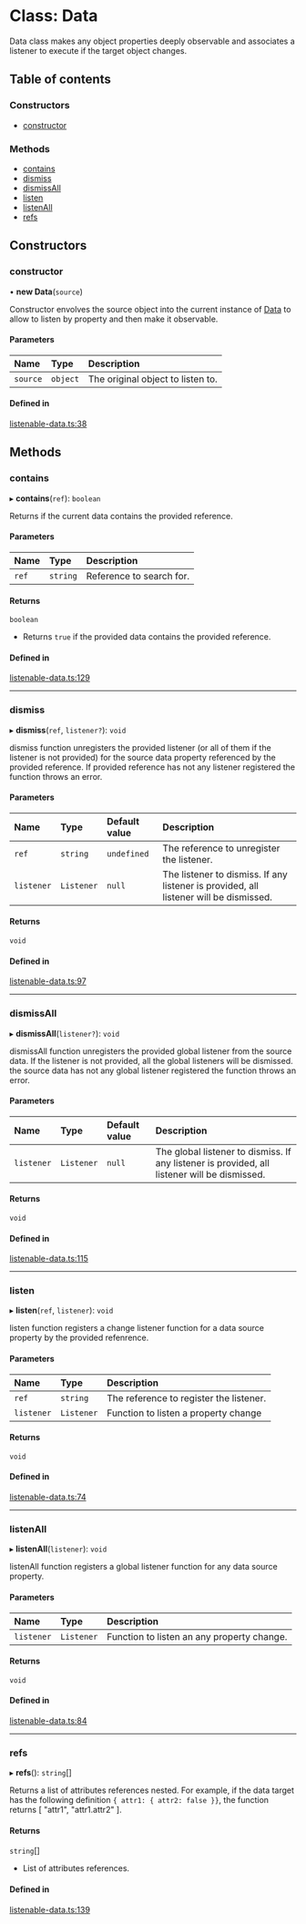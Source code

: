 # Class: Data

Data class makes any object properties deeply observable and associates a
listener to execute if the target object changes.

## Table of contents

### Constructors

- [constructor](Data.md#constructor)

### Methods

- [contains](Data.md#contains)
- [dismiss](Data.md#dismiss)
- [dismissAll](Data.md#dismissall)
- [listen](Data.md#listen)
- [listenAll](Data.md#listenall)
- [refs](Data.md#refs)

## Constructors

### constructor

• **new Data**(`source`)

Constructor envolves the source object into the current instance of
[Data](Data.md) to allow to listen by property and then make it observable.

#### Parameters

| Name | Type | Description |
| :------ | :------ | :------ |
| `source` | `object` | The original object to listen to. |

#### Defined in

[listenable-data.ts:38](https://github.com/elementumjs/listenable-data/blob/e4d5362/src/lib/listenable-data.ts#L38)

## Methods

### contains

▸ **contains**(`ref`): `boolean`

Returns if the current data contains the provided reference.

#### Parameters

| Name | Type | Description |
| :------ | :------ | :------ |
| `ref` | `string` | Reference to search for. |

#### Returns

`boolean`

- Returns `true` if the provided data contains the
provided reference.

#### Defined in

[listenable-data.ts:129](https://github.com/elementumjs/listenable-data/blob/e4d5362/src/lib/listenable-data.ts#L129)

___

### dismiss

▸ **dismiss**(`ref`, `listener?`): `void`

dismiss function unregisters the provided listener (or all of them if the
listener is not provided) for the source data property referenced by the
provided reference. If provided reference has not any listener registered
the function throws an error.

#### Parameters

| Name | Type | Default value | Description |
| :------ | :------ | :------ | :------ |
| `ref` | `string` | `undefined` | The reference to unregister the listener. |
| `listener` | `Listener` | `null` | The listener to dismiss. If any listener is provided, all listener will be dismissed. |

#### Returns

`void`

#### Defined in

[listenable-data.ts:97](https://github.com/elementumjs/listenable-data/blob/e4d5362/src/lib/listenable-data.ts#L97)

___

### dismissAll

▸ **dismissAll**(`listener?`): `void`

dismissAll function unregisters the provided global listener from the source
data. If the listener is not provided, all the global listeners will be dismissed.
the source data has not any global listener registered the function
throws an error.

#### Parameters

| Name | Type | Default value | Description |
| :------ | :------ | :------ | :------ |
| `listener` | `Listener` | `null` | The global listener to dismiss. If any listener is provided, all listener will be dismissed. |

#### Returns

`void`

#### Defined in

[listenable-data.ts:115](https://github.com/elementumjs/listenable-data/blob/e4d5362/src/lib/listenable-data.ts#L115)

___

### listen

▸ **listen**(`ref`, `listener`): `void`

listen function registers a change listener function for a data source
property by the provided refenrence.

#### Parameters

| Name | Type | Description |
| :------ | :------ | :------ |
| `ref` | `string` | The reference to register the listener. |
| `listener` | `Listener` | Function to listen a property change |

#### Returns

`void`

#### Defined in

[listenable-data.ts:74](https://github.com/elementumjs/listenable-data/blob/e4d5362/src/lib/listenable-data.ts#L74)

___

### listenAll

▸ **listenAll**(`listener`): `void`

listenAll function registers a global listener function for any data
source property.

#### Parameters

| Name | Type | Description |
| :------ | :------ | :------ |
| `listener` | `Listener` | Function to listen an any property change. |

#### Returns

`void`

#### Defined in

[listenable-data.ts:84](https://github.com/elementumjs/listenable-data/blob/e4d5362/src/lib/listenable-data.ts#L84)

___

### refs

▸ **refs**(): `string`[]

Returns a list of attributes references nested. For example, if the data
target has the following definition `{ attr1: { attr2: false }}`, the
function returns [ "attr1", "attr1.attr2" ].

#### Returns

`string`[]

- List of attributes references.

#### Defined in

[listenable-data.ts:139](https://github.com/elementumjs/listenable-data/blob/e4d5362/src/lib/listenable-data.ts#L139)
